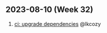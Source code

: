 ## 2023-08-10 (Week 32)

1. [ci: upgrade dependencies](https://github.com/lkcozy/web-scraper/pull/65) @lkcozy
